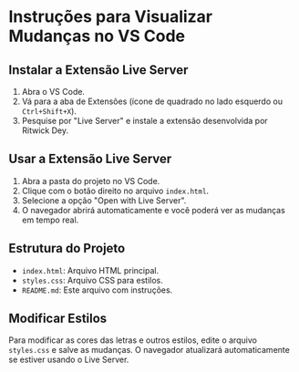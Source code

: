 # Instruções para Visualizar Mudanças no VS Code

## Instalar a Extensão Live Server

1. Abra o VS Code.
2. Vá para a aba de Extensões (ícone de quadrado no lado esquerdo ou `Ctrl+Shift+X`).
3. Pesquise por "Live Server" e instale a extensão desenvolvida por Ritwick Dey.

## Usar a Extensão Live Server

1. Abra a pasta do projeto no VS Code.
2. Clique com o botão direito no arquivo `index.html`.
3. Selecione a opção "Open with Live Server".
4. O navegador abrirá automaticamente e você poderá ver as mudanças em tempo real.

## Estrutura do Projeto

- `index.html`: Arquivo HTML principal.
- `styles.css`: Arquivo CSS para estilos.
- `README.md`: Este arquivo com instruções.

## Modificar Estilos

Para modificar as cores das letras e outros estilos, edite o arquivo `styles.css` e salve as mudanças. O navegador atualizará automaticamente se estiver usando o Live Server.
